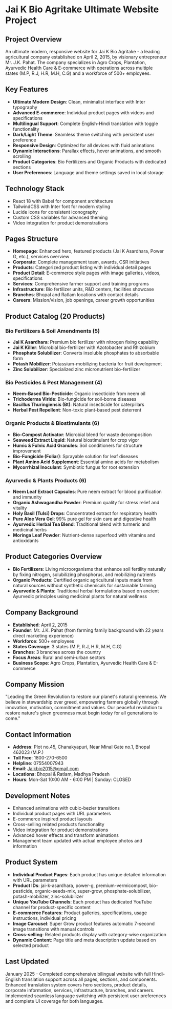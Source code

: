 # Jai K Bio Agritake Ultimate Website Project

## Project Overview
An ultimate modern, responsive website for Jai K Bio Agritake - a leading agricultural company established on April 2, 2015, by visionary entrepreneur Mr. J.K. Pahat. The company specializes in Agro Crops, Plantation, Ayurvedic Health Care & E-commerce with operations across multiple states (M.P, R.J, H.R, M.H, C.G) and a workforce of 500+ employees.

## Key Features
- **Ultimate Modern Design**: Clean, minimalist interface with Inter typography
- **Advanced E-commerce**: Individual product pages with videos and specifications
- **Multilingual Support**: Complete English-Hindi translation with toggle functionality
- **Dark/Light Theme**: Seamless theme switching with persistent user preference
- **Responsive Design**: Optimized for all devices with fluid animations
- **Dynamic Interactions**: Parallax effects, hover animations, and smooth scrolling
- **Product Categories**: Bio Fertilizers and Organic Products with dedicated sections
- **User Preferences**: Language and theme settings saved in local storage

## Technology Stack
- React 18 with Babel for component architecture
- TailwindCSS with Inter font for modern styling
- Lucide icons for consistent iconography
- Custom CSS variables for advanced theming
- Video integration for product demonstrations

## Pages Structure
- **Homepage**: Enhanced hero, featured products (Jai K Asardhara, Power G, etc.), services overview
- **Corporate**: Complete management team, awards, CSR initiatives
- **Products**: Categorized product listing with individual detail pages
- **Product Detail**: E-commerce style pages with image galleries, videos, specifications
- **Services**: Comprehensive farmer support and training programs
- **Infrastructure**: Bio fertilizer units, R&D centers, facilities showcase
- **Branches**: Bhopal and Ratlam locations with contact details
- **Careers**: Mission/vision, job openings, career growth opportunities

## Product Catalog (20 Products)

### Bio Fertilizers & Soil Amendments (5)
- **Jai K Asardhara**: Premium bio fertilizer with nitrogen fixing capability
- **Jai K Killer**: Microbial bio-fertilizer with Azotobacter and Rhizobium
- **Phosphate Solubilizer**: Converts insoluble phosphates to absorbable form
- **Potash Mobilizer**: Potassium-mobilizing bacteria for fruit development
- **Zinc Solubilizer**: Specialized zinc micronutrient bio-fertilizer

### Bio Pesticides & Pest Management (4)
- **Neem-Based Bio-Pesticide**: Organic insecticide from neem oil
- **Trichoderma Viride**: Bio-fungicide for soil-borne diseases
- **Bacillus Thuringiensis (Bt)**: Natural insecticide for caterpillars
- **Herbal Pest Repellent**: Non-toxic plant-based pest deterrent

### Organic Products & Biostimulants (6)
- **Bio-Compost Activator**: Microbial blend for waste decomposition
- **Seaweed Extract Liquid**: Natural biostimulant for crop vigor
- **Humic & Fulvic Acid Granules**: Soil conditioners for structure improvement
- **Bio-Fungicide (Foliar)**: Sprayable solution for leaf diseases
- **Plant Amino Acid Supplement**: Essential amino acids for metabolism
- **Mycorrhizal Inoculant**: Symbiotic fungus for root extension

### Ayurvedic & Plants Products (6)
- **Neem Leaf Extract Capsules**: Pure neem extract for blood purification and immunity
- **Organic Ashwagandha Powder**: Premium quality for stress relief and vitality
- **Holy Basil (Tulsi) Drops**: Concentrated extract for respiratory health
- **Pure Aloe Vera Gel**: 99% pure gel for skin care and digestive health
- **Ayurvedic Herbal Tea Blend**: Traditional blend with turmeric and medicinal herbs
- **Moringa Leaf Powder**: Nutrient-dense superfood with vitamins and antioxidants

## Product Categories Overview
- **Bio Fertilizers**: Living microorganisms that enhance soil fertility naturally by fixing nitrogen, solubilizing phosphorus, and mobilizing nutrients
- **Organic Products**: Certified organic agricultural inputs made from natural sources without synthetic chemicals for sustainable farming
- **Ayurvedic & Plants**: Traditional herbal formulations based on ancient Ayurvedic principles using medicinal plants for natural wellness

## Company Background
- **Established**: April 2, 2015
- **Founder**: Mr. J.K. Pahat (from farming family background with 22 years direct marketing experience)
- **Workforce**: 500+ employees
- **States Coverage**: 3 states (M.P, R.J, H.R, M.H, C.G)
- **Branches**: 3 branches across the country
- **Focus Areas**: Rural and semi-urban sectors
- **Business Scope**: Agro Crops, Plantation, Ayurvedic Health Care & E-commerce

## Company Mission
"Leading the Green Revolution to restore our planet's natural greenness. We believe in stewardship over greed, empowering farmers globally through innovation, motivation, commitment and values. Our peaceful revolution to restore nature's given greenness must begin today for all generations to come."

## Contact Information
- **Address**: Plot no.45, Chanakyapuri, Near Minal Gate no.1, Bhopal 462023 (M.P.)
- **Toll Free**: 1800-270-6500
- **Helpline**: 07554007943
- **Email**: Jaikbio2015@gmail.com
- **Locations**: Bhopal & Ratlam, Madhya Pradesh
- **Hours**: Mon-Sat 10:00 AM - 6:00 PM | Sunday: CLOSED

## Development Notes
- Enhanced animations with cubic-bezier transitions
- Individual product pages with URL parameters
- E-commerce inspired product layouts
- Cross-selling related products functionality
- Video integration for product demonstrations
- Advanced hover effects and transform animations
- Management team updated with actual employee photos and information

## Product System
- **Individual Product Pages**: Each product has unique detailed information with URL parameters
- **Product IDs**: jai-k-asardhara, power-g, premium-vermicompost, bio-pesticide, organic-seeds-mix, super-grow, phosphate-solubilizer, potash-mobilizer, zinc-solubilizer
- **Unique YouTube Channels**: Each product has dedicated YouTube channel for product-specific content
- **E-commerce Features**: Product galleries, specifications, usage instructions, individual pricing
- **Image Carousel**: Super Grow product features automatic 7-second image transitions with manual controls
- **Cross-selling**: Related products display with category-wise organization
- **Dynamic Content**: Page title and meta description update based on selected product

## Last Updated
January 2025 - Completed comprehensive bilingual website with full Hindi-English translation support across all pages, sections, and components. Enhanced translation system covers hero sections, product details, corporate information, services, infrastructure, branches, and careers. Implemented seamless language switching with persistent user preferences and complete UI coverage for both languages.
